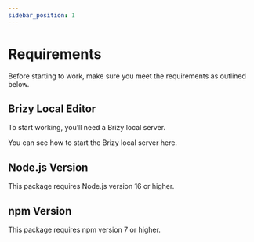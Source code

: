 ```yaml
---
sidebar_position: 1
---
```


# Requirements

Before starting to work, make sure you meet the requirements as outlined below.

## Brizy Local Editor
To start working, you’ll need a Brizy local server. 

[//]: # (///// TODO: de vazut aici la "here" ce link trebuie de pus)
You can see how to start the Brizy local server here.

## Node.js Version

This package requires Node.js version 16 or higher.

## npm Version

This package requires npm version 7 or higher.

[//]: # (///// TODO: de vazut ce mai e nevoie aici la requirements)

